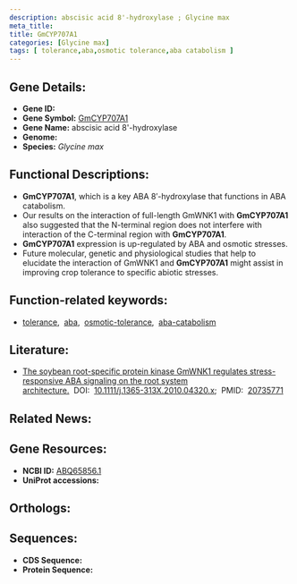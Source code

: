 ```yaml
---
description: abscisic acid 8'-hydroxylase ; Glycine max
meta_title:
title: GmCYP707A1
categories: [Glycine max]
tags: [ tolerance,aba,osmotic tolerance,aba catabolism ]
---
```


## Gene Details:
- **Gene ID:** []()
- **Gene Symbol:** <u>GmCYP707A1</u>
- **Gene Name:** abscisic acid 8'-hydroxylase
- **Genome:** []()
- **Species:** *Glycine max*

## Functional Descriptions:
   - **GmCYP707A1**, which is a key ABA 8′-hydroxylase that functions in ABA catabolism.
   - Our results on the interaction of full-length GmWNK1 with **GmCYP707A1** also suggested that the N-terminal region does not interfere with interaction of the C-terminal region with **GmCYP707A1**.
   - **GmCYP707A1** expression is up-regulated by ABA and osmotic stresses.
   - Future molecular, genetic and physiological studies that help to elucidate the interaction of GmWNK1 and **GmCYP707A1** might assist in improving crop tolerance to specific abiotic stresses.

## Function-related keywords:
   - [tolerance](/tags/tolerance/),&nbsp;&nbsp;[aba](/tags/aba/),&nbsp;&nbsp;[osmotic-tolerance](/tags/osmotic-tolerance/),&nbsp;&nbsp;[aba-catabolism](/tags/aba-catabolism/)

## Literature:
   - [The soybean root-specific protein kinase GmWNK1 regulates stress-responsive ABA signaling on the root system architecture.](https://doi.org/10.1111/j.1365-313X.2010.04320.x)&nbsp;&nbsp;DOI:&nbsp;&nbsp;[10.1111/j.1365-313X.2010.04320.x](https://doi.org/10.1111/j.1365-313X.2010.04320.x);&nbsp;&nbsp;PMID:&nbsp;&nbsp;[20735771](https://pubmed.ncbi.nlm.nih.gov/20735771/)

## Related News:

## Gene Resources:
- **NCBI ID:**  [ABQ65856.1](https://www.ncbi.nlm.nih.gov/gene/?term=ABQ65856.1)
- **UniProt accessions:**  [](https://www.uniprot.org/uniprotkb//entry)

## Orthologs:

## Sequences:
- **CDS Sequence:**
- **Protein Sequence:**
